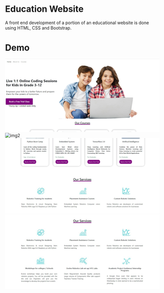 # Education Website

A front end development of a portion of an educational website is done using HTML, CSS and Bootstrap.

# Demo

<img src="/Output.jpg" alt="img1"/>
<img src="/Output1.jpg" alt="img2"/>
<img src="/Output2.jpg" alt="img3"/>
<img src="/Output3.jpg" alt="img4"/>



